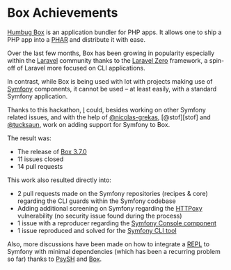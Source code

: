# Box Achievements

[Humbug Box][box] is an application bundler for PHP apps. It allows one to ship a PHP app into a [PHAR][phar] and distribute
it with ease.

Over the last few months, Box has been growing in popularity especially within the [Laravel][laravel] community thanks to the
[Laravel Zero][laravel-zero] framework, a spin-off of Laravel more focused on CLI applications.

In contrast, while Box is being used with lot with projects making use of [Symfony][symfony] components, it cannot be used – at
least easily, with a standard Symfony application.

Thanks to this hackathon, [I][me] could, besides working on other Symfony related issues, and with the help of 
[@nicolas-grekas][nicolas], [@stof][stof] and [@tucksaun][tucksaun], work on adding support for Symfony to Box.

The result was:

- The release of [Box 3.7.0][box-3.7.0]
- 11 issues closed
- 14 pull requests

This work also resulted directly into:

- 2 pull requests made on the Symfony repositories (recipes & core) regarding the CLI guards within the Symfony codebase
- Adding additional screening on Symfony regarding the [HTTPoxy][httpoxy] vulnerability (no security issue found during the process)
- 1 issue with a reproducer regarding the [Symfony Console component][symfony-console]
- 1 issue reproduced and solved for the [Symfony CLI tool][symfony-cli]

Also, more discussions have been made on how to integrate a [REPL][repl] to Symfony with minimal dependencies (which has been
a recurring problem so far) thanks to [PsySH][psysh] and [Box][box].


[box]: https://github.com/humbug/box
[laravel]: http://laravel.com
[laravel-zero]: https://laravel-zero.com/
[symfony]: https://symfony.com/
[me]: https://github.com/theofidry
[nicolas]: https://github.com/nicolas-grekas
[tucksaun]: https://github.com/tucksaun
[box-3.7.0]: https://github.com/humbug/box/releases/tag/3.7.0
[httpoxy]: https://httpoxy.org
[symfony-console]: https://symfony.com/doc/current/components/console.html
[repl]: https://en.wikipedia.org/wiki/Read–eval–print_loop
[psysh]: https://psysh.org/
[symfony-cli]: https://symfony.com/cloud/
[phar]: https://www.php.net/phar
